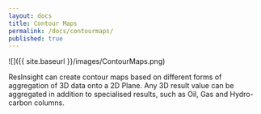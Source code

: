 ```yaml
---
layout: docs
title: Contour Maps
permalink: /docs/contourmaps/
published: true
---
```



![]({{ site.baseurl }}/images/ContourMaps.png)

ResInsight can create contour maps based on different forms of aggregation of 3D data onto a 2D Plane. Any 3D result value can be aggregated in addition to specialised results, such as Oil, Gas and Hydro-carbon columns.
